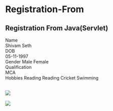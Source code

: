 # Registration-From
## Registration From Java(Servlet)

Name	<br>
Shivam Seth <br>
DOB	<br>
05-11-1997<br>
Gender	Male Female<br>
Qualification	<br>
MCA<br>
Hobbies	Reading Reading Cricket Swimming<br>

<br>
<img src="Registration_form/secure1.jpg">
<br>


<br>
<img src="Registration_form/secure2.jpg">
<br>

